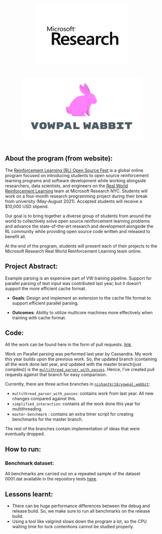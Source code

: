 <p align="center">
<a href="https://www.microsoft.com/en-us/research/"><img style="padding: 20px;" alt="drawing" src="microsoft_research.jpg" height="200"></a>
<a href="https://vowpalwabbit.org/"><img style="padding: 20px;" alt="drawing" src="VW.png" height="200"></a>
</p>


## About the program (from website):

The [Reinforcement Learning (RL) Open Source Fest](https://www.microsoft.com/en-us/research/academic-program/rl-open-source-fest/) is a global online program focused on introducing students to open source reinforcement learning programs and software development while working alongside researchers, data scientists, and engineers on the [Real World Reinforcement Learning](https://www.microsoft.com/en-us/research/project/real-world-reinforcement-learning/) team at Microsoft Research NYC. Students will work on a four-month research programming project during their break from university (May-August 2021). Accepted students will receive a $10,000 USD stipend.

Our goal is to bring together a diverse group of students from around the world to collectively solve open source reinforcement learning problems and advance the state-of-the-art research and development alongside the RL community while providing open source code written and released to benefit all.

At the end of the program, students will present each of their projects to the Microsoft Research Real World Reinforcement Learning team online.

## Project Abstract:
Example parsing is an expensive part of VW training pipeline. Support for parallel parsing of text input was contributed last year, but it doesn’t support the more efficient cache format.

- **Goals**: Design and implement an extension to the cache file format to support efficient parallel parsing.

- **Outcomes**: Ability to utilize multicore machines more effectively when training with cache format.

## Code:
All the work can be found here in the form of pull requests. [link](https://github.com/nishantkr18/vowpal_wabbit/pulls).

Work on Parallel parsing was performed last year by Cassandra. My work this year builds upon the previous work. So, the updated branch (containing all the work done last year, and updated with the master branch(just compiles)) is the [`multithread_parser_with_passes`](https://github.com/nishantkr18/vowpal_wabbit/tree/multithread_parser_with_passes). Hence, I've created pull requests against that branch for easy comparision.

Currently, there are three active branches in [`nishantkr18/vowpal_wabbit`](https://github.com/nishantkr18/vowpal_wabbit):
- `multithread_parser_with_passes`: contains work from last year. All new changes compared against this.
- `simplified_interaction`: contains all the work done this year for multithreading.
- `master-benchmark` : contains an extra timer script for creating benchmarks for the master branch.

The rest of the branches contain implementation of ideas that were eventually dropped.

## How to run:
### Benchmark dataset:
All benchmarks are carried out on a repeated sample of the dataset 0001.dat available in the repository tests [here]().

## Lessons learnt:
- There can be huge performance differences between the debug and release build. So, we make sure to run all benchmarks on the release build.
- Using a tool like valgrind slows down the program a lot, so the CPU waiting time for lock contentions cannot be studied properly.